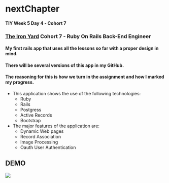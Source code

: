 # nextChapter

#### TIY Week 5 Day 4 &dash; Cohort 7

### **[The Iron Yard](http://theironyard.com)** Cohort 7 &dash; Ruby On Rails Back-End Engineer

#### My first rails app that uses all the lessons so far with a proper design in mind.
#### There will be several versions of this app in my GitHub.
#### The reasoning for this is how we turn in the assignment and how I marked my progress.

- This application shows the use of the following technologies:
  - Ruby
  - Rails
  - Postgress
  - Active Records
  - Bootstrap
- The major features of the application are:
  - Dynamic Web pages
  - Record Association
  - Image Processing
  - Oauth User Authentication

## DEMO
![](https://raw.githubusercontent.com/brunz36/nextchapter/master/app/assets/images/nextchapter.gif)
